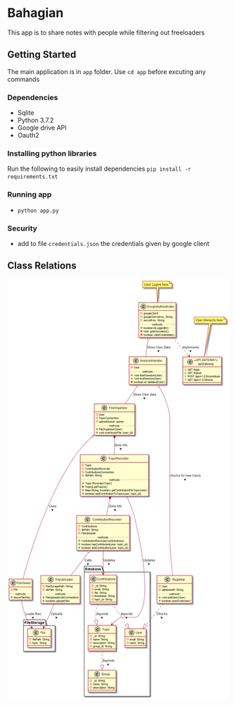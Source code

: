 # Bahagian

This app is to share notes with people while filtering out freeloaders

## Getting Started

The main application is in `app` folder. Use `cd app` before excuting any commands

### Dependencies

- Sqlite
- Python 3.7.2
- Google drive API
- Oauth2

### Installing python libraries

Run the following to easily install dependencies `pip install -r requirements.txt`

### Running app

- `python app.py`

### Security

- add to file `credentials.json` the credentials given by google client

## Class Relations

![ClassDiagram](./out/Diagrams/class/WagKupalApp.png)
